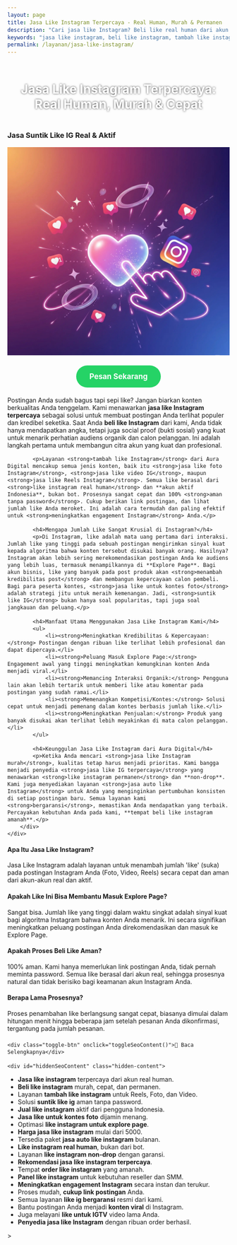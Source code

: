 ```yaml
---
layout: page
title: Jasa Like Instagram Terpercaya - Real Human, Murah & Permanen
description: "Cari jasa like Instagram? Beli like real human dari akun aktif Indonesia. Layanan suntik like IG terpercaya, aman, murah, dan bergaransi untuk menaikkan engagement dan masuk Explore Page."
keywords: "jasa like instagram, beli like instagram, tambah like instagram, jual like instagram, suntik like ig, order like instagram, panel like instagram, like instagram real human, like instagram aktif, like instagram indonesia, like instagram permanen, like instagram non-drop, jasa like ig terpercaya, jasa like instagram aman, like ig bergaransi, jasa like foto instagram, jasa like reels instagram, beli like video ig, jasa like untuk kontes, like instagram untuk explore page, meningkatkan engagement instagram, jasa like instagram murah, harga jasa like instagram, jasa auto like instagram, apakah aman beli like instagram, rekomendasi jasa like instagram"
permalink: /layanan/jasa-like-instagram/
---
```


<script type="application/ld+json">
{
  "@context": "https://schema.org",
  "@graph": [
    {
      "@type": "WebSite",
      "@id": "https://auradigital.id/#website",
      "url": "https://auradigital.id/",
      "name": "auradigital.id"
    },
    {
      "@type": "WebPage",
      "@id": "https://auradigital.id/layanan/jasa-like-instagram/#webpage",
      "url": "https://auradigital.id/layanan/jasa-like-instagram/",
      "name": "Jasa Like Instagram | Real Aktif, Murah & Terpercaya",
      "isPartOf": {
        "@id": "https://auradigital.id/#website"
      },
      "breadcrumb": {
        "@id": "https://auradigital.id/layanan/jasa-like-instagram/#breadcrumb"
      },
      "description": "Butuh jasa like Instagram? Kami adalah solusi untuk membuat postingan Anda terlihat populer dan kredibel. Layanan suntik like IG terpercaya dari akun real untuk membantu post masuk Explore Page."
    },
    {
      "@type": "Service",
      "name": "Jasa Like Instagram",
      "serviceType": "Social Media Engagement",
      "provider": {
        "@type": "WebSite",
        "name": "auradigital.id",
        "url": "https://auradigital.id/"
      },
      "areaServed": {
        "@type": "Country",
        "name": "Indonesia"
      },
      "description": "Jasa tambah like Instagram dari akun real human Indonesia untuk meningkatkan engagement dan kredibilitas postingan Reels dan Foto. Layanan terpercaya untuk membantu konten Anda menjadi viral."
    },
    {
      "@type": "Product",
      "name": "Paket Like Instagram (Reels & Foto)",
      "image": "https://raw.githubusercontent.com/AzkaAtta/azkaatta.github.io/main/image/jasa-like-instagram.webp",
      "description": "Beli paket like untuk postingan Instagram (Foto, Video, Reels). Dikerjakan oleh akun real dan aktif untuk meningkatkan engagement, kredibilitas, dan peluang masuk Explore Page.",
      "brand": {
        "@type": "Brand",
        "name": "auradigital.id"
      },
      "offers": {
        "@type": "Offer",
        "priceCurrency": "IDR",
        "price": "5000",
        "availability": "https://schema.org/InStock",
        "url": "https://auradigital.id/layanan/jasa-like-instagram/"
      }
    },
    {
      "@type": "BreadcrumbList",
      "@id": "https://auradigital.id/layanan/jasa-like-instagram/#breadcrumb",
      "itemListElement": [
        {
          "@type": "ListItem",
          "position": 1,
          "name": "Home",
          "item": "https://auradigital.id/"
        },
        {
          "@type": "ListItem",
          "position": 2,
          "name": "Layanan",
          "item": "https://auradigital.id/layanan/"
        },
        {
          "@type": "ListItem",
          "position": 3,
          "name": "Jasa Like Instagram",
          "item": "https://auradigital.id/layanan/jasa-like-instagram/"
        }
      ]
    },
    {
      "@type": "FAQPage",
      "mainEntity": [
        {
          "@type": "Question",
          "name": "Apa itu Jasa Like Instagram?",
          "acceptedAnswer": {
            "@type": "Answer",
            "text": "Jasa Like Instagram adalah layanan untuk menambah jumlah 'like' atau 'suka' pada postingan Instagram Anda (baik foto, video, maupun Reels) dari akun-akun real dan aktif."
          }
        },
        {
          "@type": "Question",
          "name": "Apakah Like ini bisa membantu masuk Explore Page?",
          "acceptedAnswer": {
            "@type": "Answer",
            "text": "Ya, jumlah like yang tinggi dalam waktu singkat adalah sinyal kuat bagi algoritma Instagram bahwa konten Anda menarik. Ini secara signifikan meningkatkan peluang postingan Anda direkomendasikan dan masuk ke Explore Page."
          }
        },
        {
          "@type": "Question",
          "name": "Apakah prosesnya aman?",
          "acceptedAnswer": {
            "@type": "Answer",
            "text": "Sangat aman. Kami hanya memerlukan link postingan Anda, tidak perlu password. Semua like berasal dari akun real human, sehingga prosesnya terlihat natural dan tidak berisiko bagi akun Anda."
          }
        }
      ]
    }
  ]
}
</script>

<h1 style="text-align: center; color: #fff; text-shadow: 0 0 4px rgba(0,0,0,0.7); padding: 20px 15px;">
    Jasa Like Instagram Terpercaya: Real Human, Murah & Cepat
</h1>

<div class="jasa-top-komen-tiktok-container">
    <div class="service-card" id="jasa-like-instagram-card" onclick="toggleService(this)">
        <h3>Jasa Suntik Like IG Real & Aktif</h3>
        <img src="https://raw.githubusercontent.com/AzkaAtta/azkaatta.github.io/main/image/jasa-like-instagram.webp" alt="Jasa Like Instagram untuk Explore Page" style="max-width:100%; height:auto;" loading="lazy">
        <a href="https://wa.me/62895402343693?text=Halo,%20saya%20tertarik%20dengan%20Jasa%20Like%20Instagram.%20Bisa%20info%20lebih%20lanjut?" target="_blank" class="whatsapp-button" style="display: block; width: fit-content; margin: 20px auto; padding: 15px 30px; background-color: #25D366; color: white; text-align: center; text-decoration: none; border-radius: 50px; font-size: 1.2em; font-weight: bold; transition: background-color 0.3s ease;">
            Pesan Sekarang
        </a>
        <div class="service-description">
            <p>Postingan Anda sudah bagus tapi sepi like? Jangan biarkan konten berkualitas Anda tenggelam. Kami menawarkan <strong>jasa like Instagram terpercaya</strong> sebagai solusi untuk membuat postingan Anda terlihat populer dan kredibel seketika. Saat Anda <strong>beli like Instagram</strong> dari kami, Anda tidak hanya mendapatkan angka, tetapi juga social proof (bukti sosial) yang kuat untuk menarik perhatian audiens organik dan calon pelanggan. Ini adalah langkah pertama untuk membangun citra akun yang kuat dan profesional.</p>

            <p>Layanan <strong>tambah like Instagram</strong> dari Aura Digital mencakup semua jenis konten, baik itu <strong>jasa like foto Instagram</strong>, <strong>jasa like video IG</strong>, maupun <strong>jasa like Reels Instagram</strong>. Semua like berasal dari <strong>like instagram real human</strong> dan **akun aktif Indonesia**, bukan bot. Prosesnya sangat cepat dan 100% <strong>aman tanpa password</strong>. Cukup berikan link postingan, dan lihat jumlah like Anda meroket. Ini adalah cara termudah dan paling efektif untuk <strong>meningkatkan engagement Instagram</strong> Anda.</p>

            <h4>Mengapa Jumlah Like Sangat Krusial di Instagram?</h4>
            <p>Di Instagram, like adalah mata uang pertama dari interaksi. Jumlah like yang tinggi pada sebuah postingan mengirimkan sinyal kuat kepada algoritma bahwa konten tersebut disukai banyak orang. Hasilnya? Instagram akan lebih sering merekomendasikan postingan Anda ke audiens yang lebih luas, termasuk menampilkannya di **Explore Page**. Bagi akun bisnis, like yang banyak pada post produk akan <strong>menambah kredibilitas post</strong> dan membangun kepercayaan calon pembeli. Bagi para peserta kontes, <strong>jasa like untuk kontes foto</strong> adalah strategi jitu untuk meraih kemenangan. Jadi, <strong>suntik like IG</strong> bukan hanya soal popularitas, tapi juga soal jangkauan dan peluang.</p>

            <h4>Manfaat Utama Menggunakan Jasa Like Instagram Kami</h4>
            <ul>
                <li><strong>Meningkatkan Kredibilitas & Kepercayaan:</strong> Postingan dengan ribuan like terlihat lebih profesional dan dapat dipercaya.</li>
                <li><strong>Peluang Masuk Explore Page:</strong> Engagement awal yang tinggi meningkatkan kemungkinan konten Anda menjadi viral.</li>
                <li><strong>Memancing Interaksi Organik:</strong> Pengguna lain akan lebih tertarik untuk memberi like atau komentar pada postingan yang sudah ramai.</li>
                <li><strong>Memenangkan Kompetisi/Kontes:</strong> Solusi cepat untuk menjadi pemenang dalam kontes berbasis jumlah like.</li>
                <li><strong>Meningkatkan Penjualan:</strong> Produk yang banyak disukai akan terlihat lebih meyakinkan di mata calon pelanggan.</li>
            </ul>

            <h4>Keunggulan Jasa Like Instagram dari Aura Digital</h4>
            <p>Ketika Anda mencari <strong>jasa like Instagram murah</strong>, kualitas tetap harus menjadi prioritas. Kami bangga menjadi penyedia <strong>jasa like IG terpercaya</strong> yang menawarkan <strong>like instagram permanen</strong> dan **non-drop**. Kami juga menyediakan layanan <strong>jasa auto like Instagram</strong> untuk Anda yang menginginkan pertumbuhan konsisten di setiap postingan baru. Semua layanan kami <strong>bergaransi</strong>, memastikan Anda mendapatkan yang terbaik. Percayakan kebutuhan Anda pada kami, **tempat beli like instagram amanah**.</p>
        </div>
    </div>
</div>

<style>
  /* Struktur CSS Anda tidak diubah */
</style>

<div class="accordion">
  <div class="accordion-item">
    <div class="accordion-title"><h4>Apa Itu Jasa Like Instagram?</h4></div>
    <div class="accordion-content">
      Jasa Like Instagram adalah layanan untuk menambah jumlah 'like' (suka) pada postingan Instagram Anda (Foto, Video, Reels) secara cepat dan aman dari akun-akun real dan aktif.
    </div>
  </div>

  <div class="accordion-item">
    <div class="accordion-title"><h4>Apakah Like Ini Bisa Membantu Masuk Explore Page?</h4></div>
    <div class="accordion-content">
      Sangat bisa. Jumlah like yang tinggi dalam waktu singkat adalah sinyal kuat bagi algoritma Instagram bahwa konten Anda menarik. Ini secara signifikan meningkatkan peluang postingan Anda direkomendasikan dan masuk ke Explore Page.
    </div>
  </div>

  <div class="accordion-item">
    <div class="accordion-title"><h4>Apakah Proses Beli Like Aman?</h4></div>
    <div class="accordion-content">
      100% aman. Kami hanya memerlukan link postingan Anda, tidak pernah meminta password. Semua like berasal dari akun real, sehingga prosesnya natural dan tidak berisiko bagi keamanan akun Instagram Anda.
    </div>
  </div>
  
  <div class="accordion-item">
    <div class="accordion-title"><h4>Berapa Lama Prosesnya?</h4></div>
    <div class="accordion-content">
      Proses penambahan like berlangsung sangat cepat, biasanya dimulai dalam hitungan menit hingga beberapa jam setelah pesanan Anda dikonfirmasi, tergantung pada jumlah pesanan.
    </div>
  </div>
</div>

<script>
  // Struktur JS Anda tidak diubah
</script>


<style>
  /* Struktur CSS Anda tidak diubah */
</style>

<div class="toggle-container">

    <div class="toggle-btn" onclick="toggleSeoContent()">📌 Baca Selengkapnya</div>
    
    <div id="hiddenSeoContent" class="hidden-content">
   <ul>
    <li><strong>Jasa like instagram</strong> terpercaya dari akun real human.</li>
    <li><strong>Beli like instagram</strong> murah, cepat, dan permanen.</li>
    <li>Layanan <strong>tambah like instagram</strong> untuk Reels, Foto, dan Video.</li>
    <li>Solusi <strong>suntik like ig</strong> aman tanpa password.</li>
    <li><strong>Jual like instagram</strong> aktif dari pengguna Indonesia.</li>
    <li><strong>Jasa like untuk kontes foto</strong> dijamin menang.</li>
    <li>Optimasi <strong>like instagram untuk explore page</strong>.</li>
    <li><strong>Harga jasa like instagram</strong> mulai dari 5000.</li>
    <li>Tersedia paket <strong>jasa auto like instagram</strong> bulanan.</li>
    <li><strong>Like instagram real human</strong>, bukan dari bot.</li>
    <li>Layanan <strong>like instagram non-drop</strong> dengan garansi.</li>
    <li><strong>Rekomendasi jasa like instagram terpercaya</strong>.</li>
    <li>Tempat <strong>order like instagram</strong> yang amanah.</li>
    <li><strong>Panel like instagram</strong> untuk kebutuhan reseller dan SMM.</li>
    <li><strong>Meningkatkan engagement Instagram</strong> secara instan dan terukur.</li>
    <li>Proses mudah, <strong>cukup link postingan</strong> Anda.</li>
    <li>Semua layanan <strong>like ig bergaransi</strong> resmi dari kami.</li>
    <li>Bantu postingan Anda menjadi <strong>konten viral</strong> di Instagram.</li>
    <li>Juga melayani <strong>like untuk IGTV</strong> video lama Anda.</li>
    <li><strong>Penyedia jasa like Instagram</strong> dengan ribuan order berhasil.</li>
</ul>
    </div>
</div>

<style>
    .toggle-container {
        margin-top: 20px; 
    }
    .toggle-btn {
        cursor: pointer;
        /* Warna tombol diubah agar kontras dengan background gelap */
        color: #67e8f9; /* Biru Cyan Terang */
        text-decoration: underline;
        display: inline-block;
        font-weight: bold;
        text-shadow: 0 1px 2px rgba(0,0,0,0.5);
    }
    .hidden-content {
        /* KUNCI #1: Konten disembunyikan di awal */
        display: none; 
        
        /* KUNCI #2: Style diubah menjadi transparan & teks putih */
        background: rgba(0, 0, 0, 0.25); /* Background semi-transparan gelap */
        backdrop-filter: blur(8px);
        color: #ffffff; /* Warna teks utama menjadi putih */
        border: 1px solid rgba(255, 255, 255, 0.15); /* Border efek kaca */
        
        margin-top: 15px;
        padding: 20px;
        border-radius: 12px;
        text-shadow: 0 1px 2px rgba(0,0,0,0.5); /* Bayangan agar teks mudah dibaca */
    }
    .hidden-content ul {
        margin: 0;
        padding-left: 20px;
    }
    .hidden-content li {
        margin-bottom: 8px;
    }
    .hidden-content strong {
        color: #93c5fd; /* Warna biru muda untuk keyword */
    }
</style>>

<script>
    function toggleSeoContent() {
        var content = document.getElementById("hiddenSeoContent");
        var button = document.querySelector(".toggle-btn");
        
        // Cek apakah konten sedang tersembunyi atau tidak
        if (content.style.display === "none" || content.style.display === "") {
            content.style.display = "block";
            button.textContent = "📌 Tutup Selengkapnya";
        } else {
            content.style.display = "none";
            button.textContent = "📌 Baca Selengkapnya";
        }
    }
</script>
<script>
    // Struktur JS Anda tidak diubah
</script>
